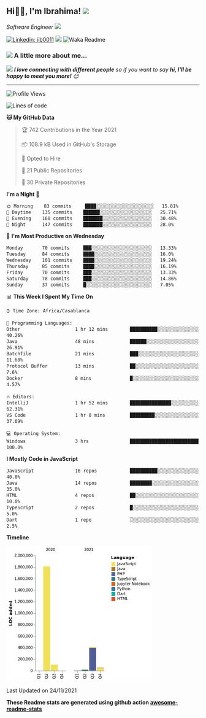 <h2>Hi🙏🏻, I'm Ibrahima! <img src="https://media.giphy.com/media/12oufCB0MyZ1Go/giphy.gif" width="50"></h2>
<p><em>Software Engineer <img src="https://media.giphy.com/media/WUlplcMpOCEmTGBtBW/giphy.gif" width="30"> 
</em></p>


[![Linkedin: iib0011](https://img.shields.io/badge/-iib0011-blue?style=flat-square&logo=Linkedin&logoColor=white&link=https://www.linkedin.com/in/iib0011/)](https://www.linkedin.com/in/iib0011/)
![](https://visitor-badge.glitch.me/badge?page_id=iib0011)
![Waka Readme](https://github.com/iib0011/iib0011/workflows/Waka%20Readme/badge.svg)


### <img src="https://media.giphy.com/media/VgCDAzcKvsR6OM0uWg/giphy.gif" width="50"> A little more about me...  


<img src="https://media.giphy.com/media/LnQjpWaON8nhr21vNW/giphy.gif" width="60"> <em><b>I love connecting with different people</b> so if you want to say <b>hi, I'll be happy to meet you more!</b> 😊</em>

---
<!--START_SECTION:waka-->
![Profile Views](http://img.shields.io/badge/Profile%20Views-1-blue)

![Lines of code](https://img.shields.io/badge/From%20Hello%20World%20I%27ve%20Written-2.4%20million%20lines%20of%20code-blue)

**🐱 My GitHub Data** 

> 🏆 742 Contributions in the Year 2021
 > 
> 📦 108.9 kB Used in GitHub's Storage 
 > 
> 💼 Opted to Hire
 > 
> 📜 21 Public Repositories 
 > 
> 🔑 30 Private Repositories  
 > 
**I'm a Night 🦉** 

```text
🌞 Morning    83 commits     ████░░░░░░░░░░░░░░░░░░░░░   15.81% 
🌆 Daytime    135 commits    ██████░░░░░░░░░░░░░░░░░░░   25.71% 
🌃 Evening    160 commits    ███████░░░░░░░░░░░░░░░░░░   30.48% 
🌙 Night      147 commits    ███████░░░░░░░░░░░░░░░░░░   28.0%

```
📅 **I'm Most Productive on Wednesday** 

```text
Monday       70 commits     ███░░░░░░░░░░░░░░░░░░░░░░   13.33% 
Tuesday      84 commits     ████░░░░░░░░░░░░░░░░░░░░░   16.0% 
Wednesday    101 commits    ████░░░░░░░░░░░░░░░░░░░░░   19.24% 
Thursday     85 commits     ████░░░░░░░░░░░░░░░░░░░░░   16.19% 
Friday       70 commits     ███░░░░░░░░░░░░░░░░░░░░░░   13.33% 
Saturday     78 commits     ███░░░░░░░░░░░░░░░░░░░░░░   14.86% 
Sunday       37 commits     █░░░░░░░░░░░░░░░░░░░░░░░░   7.05%

```


📊 **This Week I Spent My Time On** 

```text
⌚︎ Time Zone: Africa/Casablanca

💬 Programming Languages: 
Other                    1 hr 12 mins        ██████████░░░░░░░░░░░░░░░   40.26% 
Java                     48 mins             ██████░░░░░░░░░░░░░░░░░░░   26.91% 
Batchfile                21 mins             ███░░░░░░░░░░░░░░░░░░░░░░   11.68% 
Protocol Buffer          13 mins             ██░░░░░░░░░░░░░░░░░░░░░░░   7.6% 
Docker                   8 mins              █░░░░░░░░░░░░░░░░░░░░░░░░   4.57%

🔥 Editors: 
IntelliJ                 1 hr 52 mins        ███████████████░░░░░░░░░░   62.31% 
VS Code                  1 hr 8 mins         █████████░░░░░░░░░░░░░░░░   37.69%

💻 Operating System: 
Windows                  3 hrs               █████████████████████████   100.0%

```

**I Mostly Code in JavaScript** 

```text
JavaScript               16 repos            ██████████░░░░░░░░░░░░░░░   40.0% 
Java                     14 repos            ████████░░░░░░░░░░░░░░░░░   35.0% 
HTML                     4 repos             ██░░░░░░░░░░░░░░░░░░░░░░░   10.0% 
TypeScript               2 repos             █░░░░░░░░░░░░░░░░░░░░░░░░   5.0% 
Dart                     1 repo              ░░░░░░░░░░░░░░░░░░░░░░░░░   2.5%

```


**Timeline**

![Chart not found](https://raw.githubusercontent.com/iib0011/iib0011/master/charts/bar_graph.png) 


 Last Updated on 24/11/2021
<!--END_SECTION:waka-->

**These Readme stats are generated using github action [awesome-readme-stats](https://github.com/iib0011/waka-readme-stats)**
